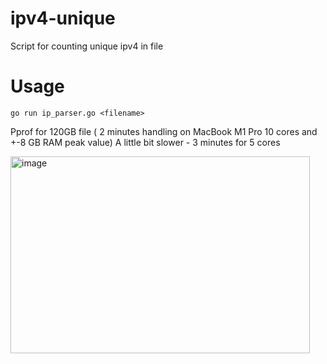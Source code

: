 # ipv4-unique

Script for counting unique ipv4 in file

# Usage

```go run ip_parser.go <filename>```


Pprof for 120GB file ( 2 minutes handling on MacBook M1 Pro 10 cores and +-8 GB RAM  peak value)
A little bit slower - 3 minutes for 5 cores

<img width="479" height="315" alt="image" src="https://github.com/user-attachments/assets/cf2223a1-8d5e-4d27-8bfb-8930e272b518" />

